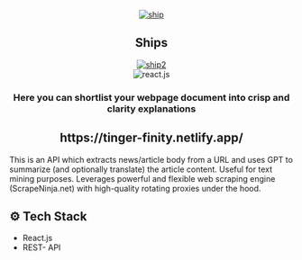 <div align="center">
  <br />
<a href="https://odyssey-journey.onrender.com/"><a href="https://ibb.co/frJ0tgC"><img src="https://i.ibb.co/p4qXZ73/ship.png" alt="ship" border="0"></a>
  <br />

  <h2> Ships </h2>
<a href="https://ibb.co/kyB47x8"><img src="https://i.ibb.co/1nQrgLq/ship2.png" alt="ship2" border="0"></a>

  <div>
    <img src="https://img.shields.io/badge/-React_JS-black?style=for-the-badge&logoColor=white&logo=react&color=61DAFB" alt="react.js" />
  </div>

  <h3 align="center">Here you can shortlist your webpage document into crisp and clarity explanations</h3>
  <h2> https://tinger-finity.netlify.app/ </h2>
</div>

This is an API which extracts news/article body from a URL and uses GPT to summarize (and optionally translate) the article content. Useful for text mining purposes. Leverages powerful and flexible web scraping engine (ScrapeNinja.net) with high-quality rotating proxies under the hood.


## <a name="tech-stack">⚙️ Tech Stack</a>

- React.js
- REST- API


